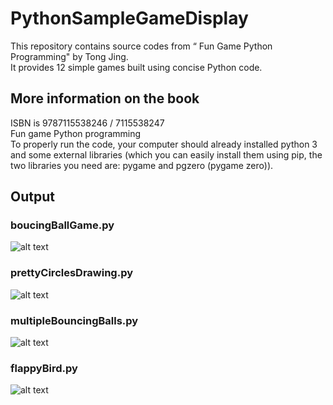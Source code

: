 # PythonSampleGameDisplay
  This repository contains source codes from “ Fun Game Python Programming" by Tong Jing.\
  It provides 12 simple games built using concise Python code.
  
## More information on the book
ISBN is 9787115538246 / 7115538247\
Fun game Python programming\
To properly run the code, your computer should already installed python 3 and some external libraries (which you can easily install them using pip, the two libraries you need are: pygame and pgzero (pygame zero)).

## Output
### boucingBallGame.py
![alt text](https://github.com/WayneJWZLemon/PythonSampleGameDisplay/blob/master/Output%20Pictures/outputBoucingBallGame.gif "Output #1")

### prettyCirclesDrawing.py
![alt text](https://github.com/WayneJWZLemon/PythonSampleGameDisplay/blob/master/Output%20Pictures/outputPrettyCirclesDrawing.png "Output #2")

### multipleBouncingBalls.py
![alt text](https://github.com/WayneJWZLemon/PythonSampleGameDisplay/blob/master/Output%20Pictures/outputMultipleBouncingBalls.gif "Output #3")

### flappyBird.py
![alt text](https://github.com/WayneJWZLemon/PythonSampleGameDisplay/blob/master/Output%20Pictures/outputFlappyBird.gif "Output 4")